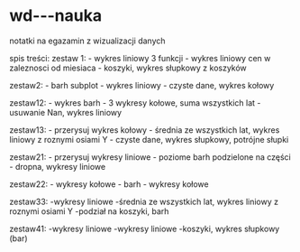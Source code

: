 # wd---nauka
notatki na egazamin z wizualizacji danych

spis treści:
zestaw 1:
	- wykres liniowy 3 funkcji
	- wykres liniowy cen w zaleznosci od miesiaca
	- koszyki, wykres słupkowy z koszyków 

zestaw2:
	- barh subplot
	- wykres liniowy
	- czyste dane, wykres kołowy

zestaw12:
	- wykres barh
	- 3 wykresy kołowe, suma wszystkich lat
	- usuwanie Nan, wykres liniowy

zestaw13:
	- przerysuj wykres kołowy
	- średnia ze wszystkich lat, wykres liniowy z roznymi osiami Y
	- czyste dane, wykres słupkowy, potrójne słupki

zestaw21:
	- przerysuj wykresy liniowe
	- poziome barh podzielone na części
	- dropna, wykresy liniowe

zestaw22:
	- wykresy kołowe
	- barh
	- wykresy kołowe

zestaw33:
	-wykresy liniowe
	-średnia ze wszystkich lat, wykres liniowy z roznymi osiami Y
	-podział na koszyki, barh

zestaw41:
	-wykresy liniowe
	-wykresy liniowe
	-koszyki, wykres słupkowy (bar)


